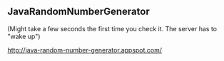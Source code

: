 ## JavaRandomNumberGenerator

(Might take a few seconds the first time you check it. The server has to "wake up")

http://java-random-number-generator.appspot.com/
